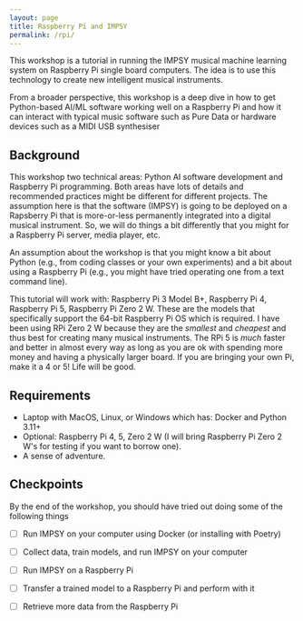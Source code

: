 ```yaml
---
layout: page
title: Raspberry Pi and IMPSY
permalink: /rpi/
---
```


This workshop is a tutorial in running the IMPSY musical machine learning system on Raspberry Pi single board computers. The idea is to use this technology to create new intelligent musical instruments.

From a broader perspective, this workshop is a deep dive in how to get Python-based AI/ML software working well on a Raspberry Pi and how it can interact with typical music software such as Pure Data or hardware devices such as a MIDI USB synthesiser

## Background

This workshop two technical areas: Python AI software development and Raspberry Pi programming. Both areas have lots of details and recommended practices might be different for different projects. The assumption here is that the software (IMPSY) is going to be deployed on a Rapsberry Pi that is more-or-less permanently integrated into a digital musical instrument. So, we will do things a bit differently that you might for a Raspberry Pi server, media player, etc.

An assumption about the workshop is that you might know a bit about Python (e.g., from coding classes or your own experiments) and a bit about using a Raspberry Pi (e.g., you might have tried operating one from a text command line).

This tutorial will work with: Raspberry Pi 3 Model B+, Raspberry Pi 4, Raspberry Pi 5, Raspberry Pi Zero 2 W. These are the models that specifically support the 64-bit Raspberry Pi OS which is required. I have been using RPi Zero 2 W because they are the _smallest_ and _cheapest_ and thus best for creating many musical instruments. The RPi 5 is _much_ faster and better in almost every way as long as you are ok with spending more money and having a physically larger board. If you are bringing your own Pi, make it a 4 or 5! Life will be good.

## Requirements

- Laptop with MacOS, Linux, or Windows which has: Docker and Python 3.11+
- Optional: Raspberry Pi 4, 5, Zero 2 W (I will bring Raspberry Pi Zero 2 W's for testing if you want to borrow one).
- A sense of adventure.

## Checkpoints

By the end of the workshop, you should have tried out doing some of the following things

- [ ] Run IMPSY on your computer using Docker (or installing with Poetry)
- [ ] Collect data, train models, and run IMPSY on your computer
- [ ] Run IMPSY on a Raspberry Pi
- [ ] Transfer a trained model to a Raspberry Pi and perform with it
- [ ] Retrieve more data from the Raspberry Pi

